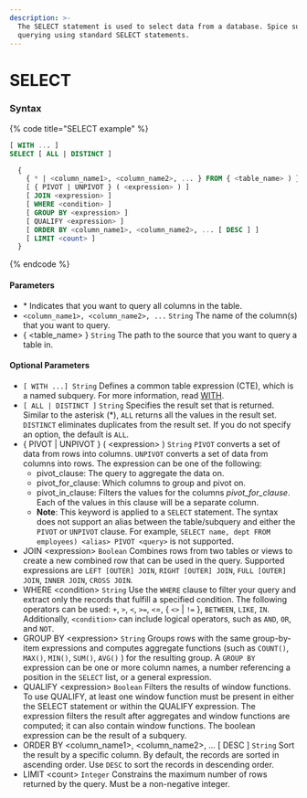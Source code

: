 ```yaml
---
description: >-
  The SELECT statement is used to select data from a database. Spice supports
  querying using standard SELECT statements.
---
```


# SELECT

### Syntax

{% code title="SELECT example" %}
```sql
[ WITH ... ] 
SELECT [ ALL | DISTINCT ] 

  {
    { * | <column_name1>, <column_name2>, ... } FROM { <table_name> ) }
    [ { PIVOT | UNPIVOT } ( <expression> ) ]
    [ JOIN <expression> ]
    [ WHERE <condition> ]
    [ GROUP BY <expression> ]
    [ QUALIFY <expression> ]
    [ ORDER BY <column_name1>, <column_name2>, ... [ DESC ] ]
    [ LIMIT <count> ]
  }
```
{% endcode %}

#### Parameters <a href="#parameters" id="parameters"></a>

* \*  Indicates that you want to query all columns in the table.
* `<column_name1>, <column_name2>, ...`   `String` The name of the column(s) that you want to query.
* { \<table\_name> } `String` The path to the source that you want to query a table in.&#x20;

#### Optional Parameters

* `[ WITH ...] String` Defines a common table expression (CTE), which is a named subquery. For more information, read [WITH](with.md).&#x20;
* `[ ALL | DISTINCT ]`  `String`   Specifies the result set that is returned. Similar to the asterisk (\*), `ALL` returns all the values in the result set. `DISTINCT` eliminates duplicates from the result set. If you do not specify an option, the default is `ALL`.&#x20;
* { PIVOT | UNPIVOT } ( \<expression> ) `String`  `PIVOT` converts a set of data from rows into columns. `UNPIVOT` converts a set of data from columns into rows. The expression can be one of the following:
  * pivot\_clause: The query to aggregate the data on.
  * pivot\_for\_clause: Which columns to group and pivot on.
  * pivot\_in\_clause: Filters the values for the columns _pivot\_for\_clause_. Each of the values in this clause will be a separate column.
  * **Note**: This keyword is applied to a `SELECT` statement. The syntax does not support an alias between the table/subquery and either the `PIVOT` or `UNPIVOT` clause. For example, `SELECT name, dept FROM employees) <alias> PIVOT <query>` is not supported.
* JOIN \<expression> `Boolean`  Combines rows from two tables or views to create a new combined row that can be used in the query. Supported expressions are `LEFT [OUTER] JOIN`, `RIGHT [OUTER] JOIN`, `FULL [OUTER] JOIN`, `INNER JOIN`, `CROSS JOIN`.
* WHERE \<condition> `String`  Use the `WHERE` clause to filter your query and extract only the records that fulfill a specified condition. The following operators can be used: `+`, `>`, `<`, `>=`, `<`=, { `<>` | `!=` }, `BETWEEN`, `LIKE`, `IN`. Additionally, `<condition>` can include logical operators, such as `AND`, `OR`, and `NOT`.
* GROUP BY \<expression> `String`  Groups rows with the same group-by-item expressions and computes aggregate functions (such as `COUNT()`, `MAX()`, `MIN()`, `SUM()`, `AVG()` ) for the resulting group. A `GROUP BY` expression can be one or more column names, a number referencing a position in the `SELECT` list, or a general expression.
* QUALIFY \<expression> `Boolean`  Filters the results of window functions. To use QUALIFY, at least one window function must be present in either the SELECT statement or within the QUALIFY expression. The expression filters the result after aggregates and window functions are computed; it can also contain window functions. The boolean expression can be the result of a subquery.
* ORDER BY \<column\_name1>, \<column\_name2>, … \[ DESC ] `String`  Sort the result by a specific column. By default, the records are sorted in ascending order. Use `DESC` to sort the records in descending order.
* LIMIT \<count> `Integer`  Constrains the maximum number of rows returned by the query. Must be a non-negative integer.
